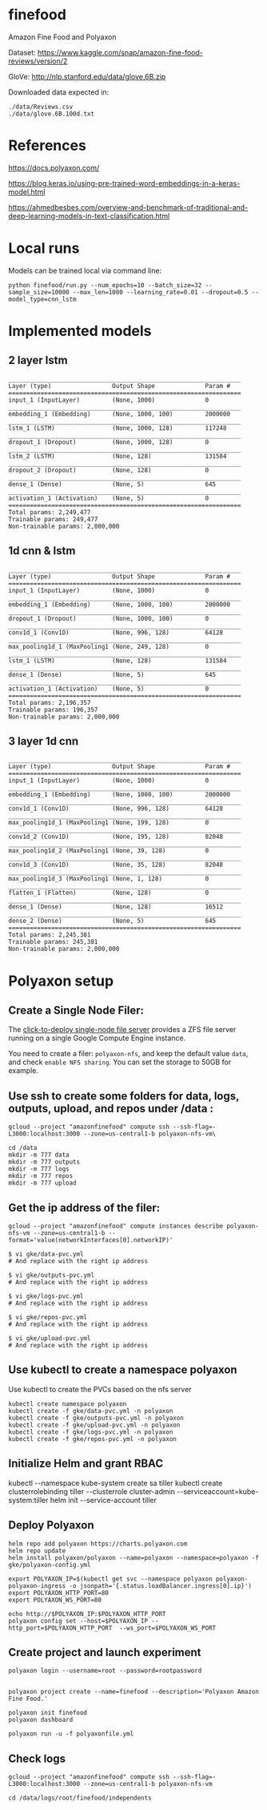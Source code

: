 # finefood
Amazon Fine Food and Polyaxon

Dataset: https://www.kaggle.com/snap/amazon-fine-food-reviews/version/2

GloVe: http://nlp.stanford.edu/data/glove.6B.zip

Downloaded data expected in:

```
./data/Reviews.csv
./data/glove.6B.100d.txt
```

# References

https://docs.polyaxon.com/

https://blog.keras.io/using-pre-trained-word-embeddings-in-a-keras-model.html

https://ahmedbesbes.com/overview-and-benchmark-of-traditional-and-deep-learning-models-in-text-classification.html

# Local runs

Models can be trained local via command line:

```
python finefood/run.py --num_epochs=10 --batch_size=32 --sample_size=10000 --max_len=1000 --learning_rate=0.01 --dropout=0.5 --model_type=cnn_lstm
```

# Implemented models

## 2 layer lstm

```
_________________________________________________________________
Layer (type)                 Output Shape              Param #
=================================================================
input_1 (InputLayer)         (None, 1000)              0
_________________________________________________________________
embedding_1 (Embedding)      (None, 1000, 100)         2000000
_________________________________________________________________
lstm_1 (LSTM)                (None, 1000, 128)         117248
_________________________________________________________________
dropout_1 (Dropout)          (None, 1000, 128)         0
_________________________________________________________________
lstm_2 (LSTM)                (None, 128)               131584
_________________________________________________________________
dropout_2 (Dropout)          (None, 128)               0
_________________________________________________________________
dense_1 (Dense)              (None, 5)                 645
_________________________________________________________________
activation_1 (Activation)    (None, 5)                 0
=================================================================
Total params: 2,249,477
Trainable params: 249,477
Non-trainable params: 2,000,000
```


## 1d cnn & lstm

```
_________________________________________________________________
Layer (type)                 Output Shape              Param #
=================================================================
input_1 (InputLayer)         (None, 1000)              0
_________________________________________________________________
embedding_1 (Embedding)      (None, 1000, 100)         2000000
_________________________________________________________________
dropout_1 (Dropout)          (None, 1000, 100)         0
_________________________________________________________________
conv1d_1 (Conv1D)            (None, 996, 128)          64128
_________________________________________________________________
max_pooling1d_1 (MaxPooling1 (None, 249, 128)          0
_________________________________________________________________
lstm_1 (LSTM)                (None, 128)               131584
_________________________________________________________________
dense_1 (Dense)              (None, 5)                 645
_________________________________________________________________
activation_1 (Activation)    (None, 5)                 0
=================================================================
Total params: 2,196,357
Trainable params: 196,357
Non-trainable params: 2,000,000
```


## 3 layer 1d cnn

```
_________________________________________________________________
Layer (type)                 Output Shape              Param #
=================================================================
input_1 (InputLayer)         (None, 1000)              0
_________________________________________________________________
embedding_1 (Embedding)      (None, 1000, 100)         2000000
_________________________________________________________________
conv1d_1 (Conv1D)            (None, 996, 128)          64128
_________________________________________________________________
max_pooling1d_1 (MaxPooling1 (None, 199, 128)          0
_________________________________________________________________
conv1d_2 (Conv1D)            (None, 195, 128)          82048
_________________________________________________________________
max_pooling1d_2 (MaxPooling1 (None, 39, 128)           0
_________________________________________________________________
conv1d_3 (Conv1D)            (None, 35, 128)           82048
_________________________________________________________________
max_pooling1d_3 (MaxPooling1 (None, 1, 128)            0
_________________________________________________________________
flatten_1 (Flatten)          (None, 128)               0
_________________________________________________________________
dense_1 (Dense)              (None, 128)               16512
_________________________________________________________________
dense_2 (Dense)              (None, 5)                 645
=================================================================
Total params: 2,245,381
Trainable params: 245,381
Non-trainable params: 2,000,000
```



# Polyaxon setup

## Create a Single Node Filer:

The [click-to-deploy single-node file server](https://console.cloud.google.com/launcher/details/click-to-deploy-images/singlefs) provides a ZFS file server running on a single Google Compute Engine instance.

You need to create a filer: `polyaxon-nfs`, and keep the default value `data`, and check `enable NFS sharing`. You can set the storage to 50GB for example.

## Use ssh to create some folders for data, logs, outputs, upload, and repos under /data :

```
gcloud --project "amazonfinefood" compute ssh --ssh-flag=-L3000:localhost:3000 --zone=us-central1-b polyaxon-nfs-vm\
```

```
cd /data
mkdir -m 777 data
mkdir -m 777 outputs
mkdir -m 777 logs
mkdir -m 777 repos
mkdir -m 777 upload
```

## Get the ip address of the filer:

```
gcloud --project "amazonfinefood" compute instances describe polyaxon-nfs-vm --zone=us-central1-b --format='value(networkInterfaces[0].networkIP)'
```

```
$ vi gke/data-pvc.yml
# And replace with the right ip address

$ vi gke/outputs-pvc.yml
# And replace with the right ip address

$ vi gke/logs-pvc.yml
# And replace with the right ip address

$ vi gke/repos-pvc.yml
# And replace with the right ip address

$ vi gke/upload-pvc.yml
# And replace with the right ip address
```

## Use kubectl to create a namespace polyaxon
Use kubectl to create the PVCs based on the nfs server

```
kubectl create namespace polyaxon
kubectl create -f gke/data-pvc.yml -n polyaxon
kubectl create -f gke/outputs-pvc.yml -n polyaxon
kubectl create -f gke/upload-pvc.yml -n polyaxon
kubectl create -f gke/logs-pvc.yml -n polyaxon
kubectl create -f gke/repos-pvc.yml -n polyaxon
```

## Initialize Helm and grant RBAC
kubectl --namespace kube-system create sa tiller
kubectl create clusterrolebinding tiller --clusterrole cluster-admin --serviceaccount=kube-system:tiller
helm init --service-account tiller

## Deploy Polyaxon
```
helm repo add polyaxon https://charts.polyaxon.com
helm repo update
helm install polyaxon/polyaxon --name=polyaxon --namespace=polyaxon -f gke/polyaxon-config.yml

export POLYAXON_IP=$(kubectl get svc --namespace polyaxon polyaxon-polyaxon-ingress -o jsonpath='{.status.loadBalancer.ingress[0].ip}')
export POLYAXON_HTTP_PORT=80
export POLYAXON_WS_PORT=80

echo http://$POLYAXON_IP:$POLYAXON_HTTP_PORT
polyaxon config set --host=$POLYAXON_IP --http_port=$POLYAXON_HTTP_PORT  --ws_port=$POLYAXON_WS_PORT
```

## Create project and launch experiment
```
polyaxon login --username=root --password=rootpassword


polyaxon project create --name=finefood --description='Polyaxon Amazon Fine Food.'

polyaxon init finefood
polyaxon dashboard

polyaxon run -u -f polyaxonfile.yml

```


## Check logs

```
gcloud --project "amazonfinefood" compute ssh --ssh-flag=-L3000:localhost:3000 --zone=us-central1-b polyaxon-nfs-vm
```

```
cd /data/logs/root/finefood/independents
```

